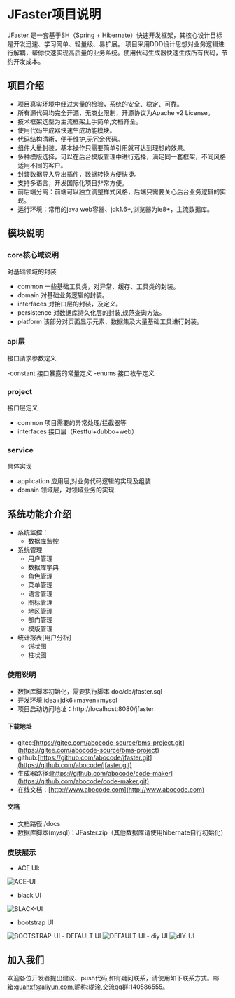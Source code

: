 # JFaster项目说明

JFaster 是一套基于SH（Spring + Hibernate）快速开发框架，其核心设计目标是开发迅速、学习简单、轻量级、易扩展。
项目采用DDD设计思想对业务逻辑进行解耦，帮你快速实现高质量的业务系统。使用代码生成器快速生成所有代码，节约开发成本。

## 项目介绍

- 项目真实环境中经过大量的检验，系统的安全、稳定、可靠。
- 所有源代码均完全开源，无商业限制，开源协议为Apache v2 License。
- 技术框架选型为主流框架上手简单,文档齐全。
- 使用代码生成器快速生成功能模块。
- 代码结构清晰，便于维护,无冗余代码。
- 组件大量封装，基本操作只需要简单引用就可达到理想的效果。
- 多种模版选择，可以在后台模版管理中进行选择，满足同一套框架，不同风格适用不同的客户。
- 封装数据导入导出插件，数据转换方便快捷。
- 支持多语言，开发国际化项目非常方便。
- 前后端分离：前端可以独立调整样式风格，后端只需要关心后台业务逻辑的实现。
- 运行环境：常用的java web容器、jdk1.6+,浏览器为ie8+，主流数据库。

## 模块说明

### core核心域说明

对基础领域的封装
 
 - common 一些基础工具类，对异常、缓存、工具类的封装。
 - domain 对基础业务逻辑的封装。
 - interfaces 对接口层的封装，及定义。
 - persistence 对数据库持久化层的封装,规范查询方法。
 - platform 该部分对页面显示元素、数据集及大量基础工具进行封装。

### api层
接口请求参数定义

-constant  接口暴露的常量定义
-enums   接口枚举定义

### project
接口层定义
- common 项目需要的异常处理/拦截器等
- interfaces 接口层（Restful+dubbo+web）

### service
具体实现

- application 应用层,对业务代码逻辑的实现及组装
- domain 领域层，对领域业务的实现


## 系统功能介介绍

* 系统监控：
  * 数据库监控
* 系统管理
  * 用户管理
  * 数据库字典
  * 角色管理
  * 菜单管理
  * 语言管理
  * 图标管理
  * 地区管理
  * 部门管理
  * 模版管理
* 统计报表[用户分析]
  * 饼状图
  * 柱状图
     
### 使用说明

 -  数据库脚本初始化，需要执行脚本 doc/db/jfaster.sql
 -  开发环境 idea+jdk6+maven+mysql
 -  项目启动访问地址：http://localhost:8080/jfaster

#### 下载地址

 - gitee:[https://gitee.com/abocode-source/bms-project.git](https://gitee.com/abocode-source/bms-project)
 - github:[https://github.com/abocode/jfaster.git](https://github.com/abocode/jfaster.git)
 - 生成器路径:[https://github.com/abocode/code-maker](https://github.com/abocode/code-maker.git)
 - 在线文档：[http://www.abocode.com](http://www.abocode.com)
 
#### 文档

 - 文档路径:/docs
 - 数据库脚本(mysql)：JFaster.zip（其他数据库请使用hibernate自行初始化）



### 皮肤展示
- ACE UI:
 <img alt="ACE-UI" src="https://gitee.com/uploads/images/2018/0418/003928_2f87f596_78155.png">

- black UI
 <img alt="BLACK-UI" src="https://gitee.com/uploads/images/2018/0418/004331_21951b87_78155.png">

- bootstrap UI
 <img alt="BOOTSTRAP-UI" src="https://gitee.com/uploads/images/2018/0418/004432_6f865d82_78155.png">
- DEFAULT UI
 <img alt="DEFAULT-UI" src="https://gitee.com/uploads/images/2018/0418/004503_142347aa_78155.png">
- diy UI
 <img alt="dIY-UI" src="https://gitee.com/uploads/images/2018/0418/004548_8da42ab5_78155.png">


## 加入我们

   欢迎各位开发者提出建议、push代码,如有疑问联系，请使用如下联系方式。邮箱:guanxf@aliyun.com,昵称:糊涂,交流qq群:140586555。
